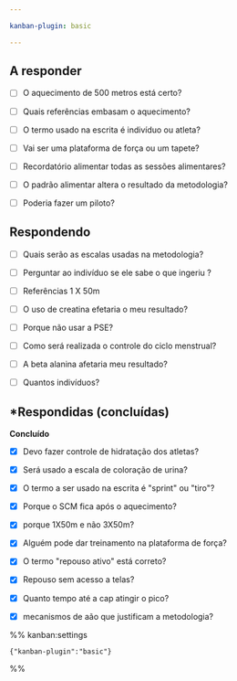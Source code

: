 ```yaml
---

kanban-plugin: basic

---
```


## **A responder**

- [ ] O aquecimento de 500 metros está certo?
- [ ] Quais referências embasam o aquecimento?
- [ ] O termo usado na escrita é indivíduo ou atleta?
- [ ] Vai ser uma plataforma de força ou um tapete?
- [ ] Recordatório alimentar todas as sessões alimentares?
- [ ] O padrão alimentar altera o resultado da metodologia?
- [ ] Poderia fazer um piloto?


## **Respondendo**

- [ ] Quais serão as escalas usadas na metodologia?
- [ ] Perguntar ao indivíduo se ele sabe o que ingeriu ?
- [ ] Referências 1 X 50m
- [ ] O uso de creatina efetaria o meu resultado?
- [ ] Porque não usar a PSE?
- [ ] Como será realizada o controle do ciclo menstrual?
- [ ] A beta alanina afetaria meu resultado?
- [ ] Quantos indivíduos?


## ***Respondidas (concluídas)**

**Concluído**
- [x] Devo fazer controle de hidratação dos atletas?
- [x] Será usado a escala de coloração de urina?
- [x] O termo a ser usado na escrita é "sprint" ou "tiro"?
- [x] Porque o SCM fica após o aquecimento?
- [x] porque 1X50m e não 3X50m?
- [x] Alguém pode dar treinamento na plataforma de força?
- [x] O termo "repouso ativo" está correto?
- [x] Repouso sem acesso a telas?
- [x] Quanto tempo até a cap atingir o pico?
- [x] mecanismos de aão que justificam a metodologia?




%% kanban:settings
```
{"kanban-plugin":"basic"}
```
%%